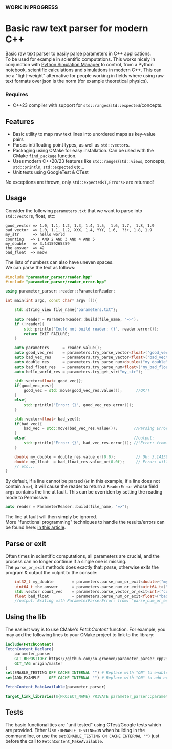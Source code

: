 ### WORK IN PROGRESS
# Basic raw text parser for modern C++
Basic raw text parser to easily parse parameters in C++ applications.<br>
To be used for example in scientific computations. 
This works nicely in conjunction with [Python Simulation Manager](https://github.com/so-groenen/python_simulation_manager) to control, from a Python notebook, scientific calculations and simulations in modern C++. 
This can be a "light-weight" alternative for people working in fields where using raw text formats 
over json is the norm (for example theoretical physics).<br>
### Requires
* C++23 compiler with support for `std::ranges`/`std::expected`/concepts.
## Features
* Basic utility to map raw text lines into unordered maps as key-value pairs
* Parses int/floating point types, as well as `std::vector`s.
* Packaging using CMake for easy installation. Can be used with the CMake `find_package` function.<br>
* Uses modern C++20/23 features like `std::ranges`/`std::views`, concepts, `std::println`, `std::expected` etc...
* Unit tests using GoogleTest & CTest

No exceptions are thrown, only `std::expected<T,Errors>` are returned!  
## Usage

Consider the following `parameters.txt` that we want to parse into `std::vector`s, float, etc:
```
good_vector => 1.0, 1.1, 1.2, 1.3, 1.4, 1.5,  1.6, 1.7,  1.8, 1.9
bad_vector  => 1.0, 1.1, 1.2, XXX, 1.4, YYY, 1.6,  ?!+, 1.8, 1.9
my_str      => hello world
counting   => 1 AND 2 AND 3 AND 4 AND 5 
my_double   => 3.14159265359
the answer  => 42
bad_float  => meow
```
The lists of numbers can also have uneven spaces. <br>
We can parse the text as follows:
```c++
#include "parameter_parser/reader.hpp"
#include "parameter_parser/reader_error.hpp"
 
using parameter_parser::reader::ParameterReader;

int main(int argc, const char* argv []){

    std::string_view file_name{"parameters.txt"};
    
    auto reader = ParameterReader::build(file_name, "=>");
    if (!reader){
        std::println("Could not build reader: {}", reader.error());
        return EXIT_FAILURE;
    }

    auto parameters      = reader.value();
    auto good_vec_res    = parameters.try_parse_vector<float>("good_vector", ",");
    auto bad_vec_res     = parameters.try_parse_vector<float>("bad_vector", ",");
    auto double_res      = parameters.try_parse_num<double>("my_double");
    auto bad_float_res   = parameters.try_parse_num<float>("my_bad_float");
    auto hello_world_res = parameters.try_get_str("my_str");

    std::vector<float> good_vec{};
    if(good_vec_res){
        good_vec = std::move(good_vec_res.value());      //OK!!
    }
    else{
        std::println("Error: {}", good_vec_res.error());
    }

    std::vector<float> bad_vec{};
    if(bad_vec){
        bad_vec = std::move(bad_vec_res.value());       //Parsing Error "handled" in "else" branch:
    }
    else{                                               //output:
        std::println("Error: {}", bad_vec_res.error()); //"Error: from: "try_parse_vec", kind: "ParseError", args: "XXX, YYY, ?!+"
    }

    double my_double = double_res.value_or(0.0);         // Ok: 3.14159265359
    double my_float  = bad_float_res.value_or(0.0f);     // Error: will output 0
    // etc...
}
```
By default, if a line cannot be parsed (*ie* in this example, if a line does not contain a `=>`), it will cause the reader to return 
a `ReaderError` whose field `args` contains the line at fault. This can be overriden by setting the reading mode to Permissive:
```c++
auto reader = ParameterReader::build(file_name, "=>");
```
The line at fault will then simply be ignored.<br>
More "functional programming" techniques to handle the results/errors can be found here: [in this article](https://www.cppstories.com/2024/expected-cpp23-monadic/).

## Parse or exit

Often times in scientific computations, all parameters are crucial, and the process can no longer continue if a single one is missing.<br>
The `parse_or_exit` methods does exactly that: parse, otherwise exits the program & output the culprit to the console:
```c++
    int32_t my_double        = parameters.parse_num_or_exit<double>("my_double");
    uint64_t the_answer      = parameters.parse_num_or_exit<uint64_t>("the answer");
    std::vector count_vec    = parameters.parse_vector_or_exit<int>("counting", "AND");
    float bad_float          = parameters.parse_num_or_exit<float>("bad_float");
    //output: Exiting with ParameterParserError: from: "parse_num_or_exit", kind: "ParseError", args: "meow"
```
## Using the lib

The easiest way is to use CMake's *FetchContent* function. For example, you may add the following lines to your CMake project to link to the library:

```cmake
include(FetchContent)
FetchContent_Declare(
    parameter_parser
    GIT_REPOSITORY https://github.com/so-groenen/parameter_parser_cpp23.git
    GIT_TAG origin/master
)
set(ENABLE_TESTING OFF CACHE INTERNAL "") # Replace with "ON" to enable testing! 
set(ADD_EXAMPLE    OFF CACHE INTERNAL "") # Replace with "ON" to add example! 

FetchContent_MakeAvailable(parameter_parser)

target_link_libraries(${PROJECT_NAME} PRIVATE parameter_parser::parameter_parser)
```
## Tests

The basic functionalities are "unit tested" using CTest/Google tests which are provided. Either Use `-DENABLE_TESTING=ON` when building in the commandline, or use the `set(ENABLE_TESTING ON CACHE INTERNAL "")` just before the call to `FetchContent_MakeAvailable`.
